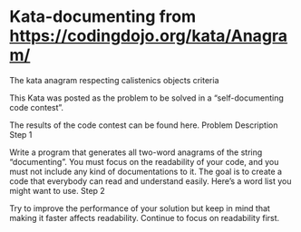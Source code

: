 # Kata-documenting from https://codingdojo.org/kata/Anagram/
The kata anagram respecting calistenics objects criteria

This Kata was posted as the problem to be solved in a “self-documenting code contest”.

The results of the code contest can be found here.
Problem Description
Step 1

Write a program that generates all two-word anagrams of the string “documenting”. You must focus on the readability of your code, and you must not include any kind of documentations to it. The goal is to create a code that everybody can read and understand easily.
Here’s a word list you might want to use.
Step 2

Try to improve the performance of your solution but keep in mind that making it faster affects readability.
Continue to focus on readability first.

